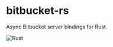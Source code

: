 # bitbucket-rs

Async Bitbucket server bindings for Rust.

![Rust](https://github.com/cloudflavor/bitbucket-rs/workflows/Rust/badge.svg?branch=master&event=push)

